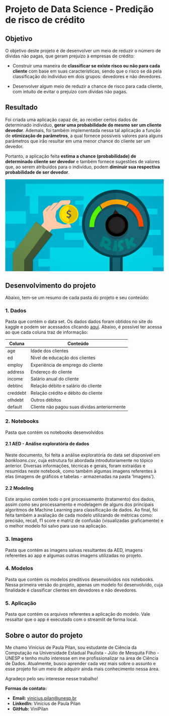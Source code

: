 # Projeto de Data Science - Predição de risco de crédito 

## Objetivo
O objetivo deste projeto é de desenvolver um meio de reduzir o número de dívidas não pagas, que geram prejuízo à empresas de crédito:

- Construir uma maneira de **classificar se existe risco ou não para cada cliente** com base em suas características, sendo que o risco se dá pela classificação do indivíduo em dois grupos: devedores e não devedores. 

- Desenvolver algum meio de reduzir a chance de risco para cada cliente, com intuito de evitar o prejuízo com dívidas não pagas. 


## Resultado
Foi criada uma aplicação capaz de, ao receber certos dados de determinado indivíduo, **gerar uma probabilidade do mesmo ser um cliente devedor**. Ademais, foi também implementada nessa tal aplicação a função de **otimização de parâmetros**, a qual fornece possíveis valores para alguns parâmetros que irão resultar em uma menor chance do cliente ser um devedor.

Portanto, a aplicação feita **estima a chance (probabilidade) de determinado cliente ser devedor** e também fornece sugestões de valores que, ao serem atribuídos para o indivíduo, podem **diminuir sua respectiva probabilidade de ser devedor**.

![image](Imagens/intro_img.jpg)

## Desenvolvimento do projeto
Abaixo, tem-se um resumo de cada pasta do projeto e seu conteúdo:

### 1. Dados
Pasta que contém o data set. Os dados dados foram obtidos no site do kaggle e podem ser acessados clicando [aqui](https://www.kaggle.com/datasets/atulmittal199174/credit-risk-analysis-for-extending-bank-loans). Abaixo, é possível ter acessa ao que cada coluna traz de informação:

Coluna | Conteúdo
----|----
age | Idade dos clientes
ed | Nível de educação dos clientes
employ | Experiência de emprego do cliente
address | Endereço do cliente
income | Salário anual do cliente
debtinc | Relação débito e salário do cliente 
creddebt | Relação crédito e débito do cliente
othdebt | Outros débitos
default | Cliente não pagou suas dívidas anteriormente


### 2. Notebooks
Pasta que contém os notebooks desenvolvidos

#### 2.1 AED - Análise exploratória de dados
Neste documento, foi feita a análise exploratória do data set disponível em *bankloans.csv*, cuja estrutura foi abordada introdutoriamente no tópico anterior. Diversas informações, técnicas e gerais, foram extraídas e resumidas neste notebook, como também algumas imagens referentes à elas (imagens de gráficos e tabelas - armazenadas na pasta 'Imagens').  


#### 2.2 Modeling
Este arquivo contém todo o pré processamento (tratamento) dos dados, assim como seu processamento e modelagem de alguns dos principais algoritmos de Machine Learning para classificação de dados. Ao final, foi feita também a avaliação de cada modelo utilizando de métricas como: precisão, recall, f1 score e matriz de confusão (visualizadas graficamente) e o melhor modelo foi salvo para uso na aplicação.


### 3. Imagens
Pasta que contém as imagens salvas resultantes da AED, imagens referentes ao app e algumas outras imagens utilizadas no projeto.


### 4. Modelos
Pasta que contém os modelos preditivos desenvolvidos nos notebooks. Nessa primeira versão do projeto, apenas um modelo foi desenvolvido, cuja finalidade é classificar clientes em devedores e não devedores.


### 5. Aplicação
Pasta que contém os arquivos referentes a aplicação do modelo. Vale ressaltar que o app é executado com o streamlit de forma local.


## Sobre o autor do projeto
Me chamo Vinícius de Paula Pilan, sou estudante de Ciência da Computação na Universidade Estadual Paulista - Júlio de Mesquita Filho - UNESP e tenho muito interesse em me profissionalizar na área de Ciência de Dados. Atualmente, busco aprender cada vez mais sobre o assunto e esse projeto foi um meio de adquirir ainda mais conhecimento nessa área.

Agradeço pelo seu interesse nesse trabalho!

**Formas de contato:**
- **Email:** vinicius.pilan@unesp.br
- **LinkedIn:** Vinícius de Paula Pilan
- **GitHub:** ViniPilan
